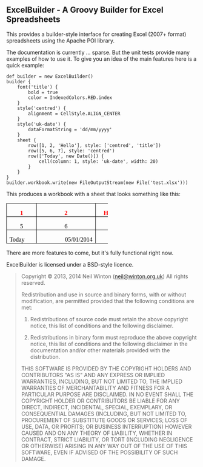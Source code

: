 ## ExcelBuilder - A Groovy Builder for Excel Spreadsheets

This provides a builder-style interface for creating Excel (2007+ format) spreadsheets using the Apache POI library.

The documentation is currently ... sparse. But the unit tests provide many examples of how to use it.
To give you an idea of the main features here is a quick example:

	def builder = new ExcelBuilder()
	builder {
		font('title') {
			bold = true
			color = IndexedColors.RED.index
		}
		style('centred') {
			alignment = CellStyle.ALIGN_CENTER
		}
		style('uk-date') {
			dataFormatString = 'dd/mm/yyyy'
		}
		sheet {
			row([1, 2, 'Hello'], style: ['centred', 'title'])
			row([5, 6, 7], style: 'centred')
			row(['Today', new Date()]) {
				cell(column: 1, style: 'uk-date', width: 20)
			}
		}
	}
	builder.workbook.write(new FileOutputStream(new File('test.xlsx')))

This produces a workbook with a sheet that looks something like this:

<table border=1 cellspacing=0 cellpadding=0 width=268
 style='font-family:Calibri;width:201.0pt;border-collapse:collapse;border:none'>
 <tr style='height:15.0pt'>
  <td width=64 nowrap valign=bottom style='width:48.0pt;border:solid windowtext 1.0pt;
  padding:0cm 5.4pt 0cm 5.4pt;height:15.0pt'>
  <p align=center style='margin-bottom:0cm;margin-bottom:.0001pt;
  text-align:center;line-height:normal'><b><span style='color:red'>1</span></b></p>
  </td>
  <td width=140 nowrap valign=bottom style='width:105.0pt;border:solid windowtext 1.0pt;
  border-left:none;padding:0cm 5.4pt 0cm 5.4pt;height:15.0pt'>
  <p align=center style='margin-bottom:0cm;margin-bottom:.0001pt;
  text-align:center;line-height:normal'><b><span style='color:red'>2</span></b></p>
  </td>
  <td width=64 nowrap valign=bottom style='width:48.0pt;border:solid windowtext 1.0pt;
  border-left:none;padding:0cm 5.4pt 0cm 5.4pt;height:15.0pt'>
  <p align=center style='margin-bottom:0cm;margin-bottom:.0001pt;
  text-align:center;line-height:normal'><b><span style='color:red'>Hello</span></b></p>
  </td>
 </tr>
 <tr style='height:15.0pt'>
  <td width=64 nowrap valign=bottom style='width:48.0pt;border:solid windowtext 1.0pt;
  border-top:none;padding:0cm 5.4pt 0cm 5.4pt;height:15.0pt'>
  <p align=center style='margin-bottom:0cm;margin-bottom:.0001pt;
  text-align:center;line-height:normal'><span style='color:black'>5</span></p>
  </td>
  <td width=140 nowrap valign=bottom style='width:105.0pt;border-top:none;
  border-left:none;border-bottom:solid windowtext 1.0pt;border-right:solid windowtext 1.0pt;
  padding:0cm 5.4pt 0cm 5.4pt;height:15.0pt'>
  <p align=center style='margin-bottom:0cm;margin-bottom:.0001pt;
  text-align:center;line-height:normal'><span style='color:black'>6</span></p>
  </td>
  <td width=64 nowrap valign=bottom style='width:48.0pt;border-top:none;
  border-left:none;border-bottom:solid windowtext 1.0pt;border-right:solid windowtext 1.0pt;
  padding:0cm 5.4pt 0cm 5.4pt;height:15.0pt'>
  <p align=center style='margin-bottom:0cm;margin-bottom:.0001pt;
  text-align:center;line-height:normal'><span style='color:black'>7</span></p>
  </td>
 </tr>
 <tr style='height:15.0pt'>
  <td width=64 nowrap valign=bottom style='width:48.0pt;border:solid windowtext 1.0pt;
  border-top:none;padding:0cm 5.4pt 0cm 5.4pt;height:15.0pt'>
  <p style='margin-bottom:0cm;margin-bottom:.0001pt;line-height:
  normal'><span style='color:black'>Today</span></p>
  </td>
  <td width=140 nowrap valign=bottom style='width:105.0pt;border-top:none;
  border-left:none;border-bottom:solid windowtext 1.0pt;border-right:solid windowtext 1.0pt;
  padding:0cm 5.4pt 0cm 5.4pt;height:15.0pt'>
  <p align=right style='margin-bottom:0cm;margin-bottom:.0001pt;
  text-align:right;line-height:normal'><span style='color:black'>05/01/2014</span></p>
  </td>
  <td width=64 nowrap valign=bottom style='width:48.0pt;border-top:none;
  border-left:none;border-bottom:solid windowtext 1.0pt;border-right:solid windowtext 1.0pt;
  padding:0cm 5.4pt 0cm 5.4pt;height:15.0pt'></td>
 </tr>
</table>

There are more features to come, but it's fully functional right now.

ExcelBuilder is licensed under a BSD-style licence.

> Copyright &copy; 2013, 2014 Neil Winton (neil@winton.org.uk)
> All rights reserved.
>
> Redistribution and use in source and binary forms, with or without modification,
> are permitted provided that the following conditions are met:
>
> 1. Redistributions of source code must retain the above copyright notice, this
> list of conditions and the following disclaimer.
>
> 2. Redistributions in binary form must reproduce the above copyright notice,
> this list of conditions and the following disclaimer in the documentation and/or
> other materials provided with the distribution.
>
> THIS SOFTWARE IS PROVIDED BY THE COPYRIGHT HOLDERS AND CONTRIBUTORS "AS IS" AND ANY
> EXPRESS OR IMPLIED WARRANTIES, INCLUDING, BUT NOT LIMITED TO, THE IMPLIED WARRANTIES
> OF MERCHANTABILITY AND FITNESS FOR A PARTICULAR PURPOSE ARE DISCLAIMED. IN NO EVENT
> SHALL THE COPYRIGHT HOLDER OR CONTRIBUTORS BE LIABLE FOR ANY DIRECT, INDIRECT, INCIDENTAL,
> SPECIAL, EXEMPLARY, OR CONSEQUENTIAL DAMAGES (INCLUDING, BUT NOT LIMITED TO, PROCUREMENT
> OF SUBSTITUTE GOODS OR SERVICES; LOSS OF USE, DATA, OR PROFITS; OR BUSINESS INTERRUPTION)
> HOWEVER CAUSED AND ON ANY THEORY OF LIABILITY, WHETHER IN CONTRACT, STRICT LIABILITY, OR
> TORT (INCLUDING NEGLIGENCE OR OTHERWISE) ARISING IN ANY WAY OUT OF THE USE OF THIS SOFTWARE,
> EVEN IF ADVISED OF THE POSSIBILITY OF SUCH DAMAGE.